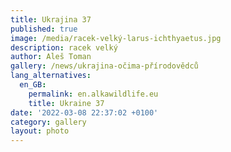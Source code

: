 ```yaml
---
title: Ukrajina 37
published: true
image: /media/racek-velký-larus-ichthyaetus.jpg
description: racek velký
author: Aleš Toman
gallery: /news/ukrajina-očima-přírodovědců
lang_alternatives:
  en_GB:
    permalink: en.alkawildlife.eu
    title: Ukraine 37
date: '2022-03-08 22:37:02 +0100'
category: gallery
layout: photo
---
```


